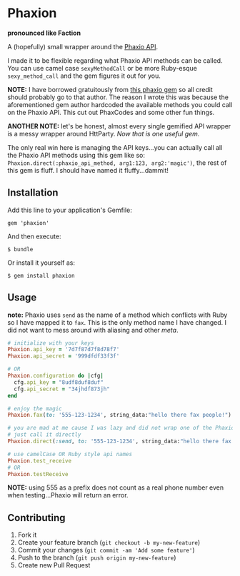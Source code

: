 # Phaxion

**pronounced like Faction**  

A (hopefully) small wrapper around the [Phaxio API](https://www.phaxio.com/docs).  

I made it to be flexible regarding what Phaxio API methods can be called.  
You can use camel case `sexyMethodCall` or be more Ruby-esque `sexy_method_call` and the gem figures it out for you.

**NOTE:** I have borrowed gratuitously from [this phaxio gem](https://github.com/gristmill/phaxio) so all credit should probably go to that author.
The reason I wrote this was because the aforementioned gem author hardcoded the available methods you could call on the Phaxio API. 
This cut out PhaxCodes and some other fun things.

**ANOTHER NOTE:** let's be honest, almost every single gemified API wrapper is a messy wrapper around HttParty. *Now that is one useful gem.*  

The only real win here is managing the API keys...you can actually call all the Phaxio
API methods using this gem like so: `Phaxion.direct(:phaxio_api_method, arg1:123, arg2:'magic')`, the rest of this gem is fluff. I should have named it fluffy...dammit!

## Installation

Add this line to your application's Gemfile:

    gem 'phaxion'

And then execute:

    $ bundle

Or install it yourself as:

    $ gem install phaxion

## Usage

**note:** Phaxio uses `send` as the name of a method which conflicts with Ruby so I have mapped it to `fax`. This is the only method name I have changed. I did not want to mess around with aliasing and other *meta*.

  ```ruby
  # initialize with your keys
  Phaxion.api_key = '7d7f87d7f8d78f7'
  Phaxion.api_secret = '999dfdf33f3f'
  
  # OR
  Phaxion.configuration do |cfg|
    cfg.api_key = "8udf8duf8duf"
  	cfg.api_secret = "34jhdf873jh"
  end
  
  # enjoy the magic
  Phaxion.fax(to: '555-123-1234', string_data:"hello there fax people!")
  
  # you are mad at me cause I was lazy and did not wrap one of the Phaxio API methods...
  # just call it directly
  Phaxion.direct(:send, to: '555-123-1234', string_data:"hello there fax people!")
  
  # use camelCase OR Ruby style api names
  Phaxion.test_receive
  # OR
  Phaxion.testReceive
  ```

**NOTE:** using 555 as a prefix does not count as a real phone number even when testing...Phaxio will return an error.

## Contributing

1. Fork it
2. Create your feature branch (`git checkout -b my-new-feature`)
3. Commit your changes (`git commit -am 'Add some feature'`)
4. Push to the branch (`git push origin my-new-feature`)
5. Create new Pull Request
